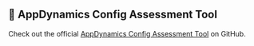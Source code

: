 ## 🔗 AppDynamics Config Assessment Tool

Check out the official [AppDynamics Config Assessment Tool](https://github.com/Appdynamics/config-assessment-tool) on GitHub.
